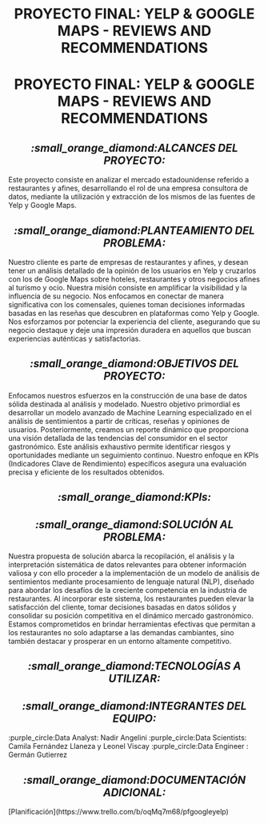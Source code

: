 <h1 align="center">PROYECTO FINAL: YELP & GOOGLE MAPS - REVIEWS AND RECOMMENDATIONS</h1>

<h1 align="center">PROYECTO FINAL: YELP & GOOGLE MAPS - REVIEWS AND RECOMMENDATIONS</h1>


<h2 align="center"><b><i>:small_orange_diamond:ALCANCES DEL PROYECTO:</i></b></h2>
Este proyecto consiste en analizar el mercado estadounidense referido a restaurantes y afines, desarrollando el rol de una empresa consultora de datos, mediante la utilización y extracción de los mismos de las fuentes de Yelp y Google Maps.

<h2 align="center"><b><i>:small_orange_diamond:PLANTEAMIENTO DEL PROBLEMA:</i></b></h2>
Nuestro cliente es parte de empresas de restaurantes y afines, y desean tener un análisis detallado de la opinión de los usuarios en Yelp y cruzarlos con los de Google Maps sobre hoteles, restaurantes y otros negocios afines al turismo y ocio. Nuestra misión consiste en amplificar la visibilidad y la influencia de su negocio. Nos enfocamos en conectar de manera significativa con los comensales, quienes toman decisiones informadas basadas en las reseñas que descubren en plataformas como Yelp y Google. Nos esforzamos por potenciar la experiencia del cliente, asegurando que su negocio destaque y deje una impresión duradera en aquellos que buscan experiencias auténticas y satisfactorias.

<h2 align="center"><b><i>:small_orange_diamond:OBJETIVOS DEL PROYECTO:</i></b></h2>
Enfocamos nuestros esfuerzos en la construcción de una base de datos sólida destinada al análisis y modelado. Nuestro objetivo primordial es desarrollar un modelo avanzado de Machine Learning especializado en el análisis de sentimientos a partir de críticas, reseñas y opiniones de usuarios.
Posteriormente, creamos un reporte dinámico que proporciona una visión detallada de las tendencias del consumidor en el sector gastronómico. Este análisis exhaustivo permite identificar riesgos y oportunidades mediante un seguimiento continuo. Nuestro enfoque en KPIs (Indicadores Clave de Rendimiento) específicos asegura una evaluación precisa y eficiente de los resultados obtenidos.

<h2 align="center"><b><i>:small_orange_diamond:KPIs:</i></b></h2>

<h2 align="center"><b><i>:small_orange_diamond:SOLUCIÓN AL PROBLEMA:</i></b></h2>
Nuestra propuesta de solución abarca la recopilación, el análisis y la interpretación sistemática de datos relevantes para obtener información valiosa y con ello proceder a la implementación de un modelo de análisis de sentimientos mediante procesamiento de lenguaje natural (NLP), diseñado para abordar los desafíos de la creciente competencia en la industria de restaurantes. Al incorporar este sistema, los restaurantes pueden elevar la satisfacción del cliente, tomar decisiones basadas en datos sólidos y consolidar su posición competitiva en el dinámico mercado gastronómico. Estamos comprometidos en brindar herramientas efectivas que permitan a los restaurantes no solo adaptarse a las demandas cambiantes, sino también destacar y prosperar en un entorno altamente competitivo.

<h2 align="center"><b><i>:small_orange_diamond:TECNOLOGÍAS A UTILIZAR:</i></b></h2>

<h2 align="center"><b><i>:small_orange_diamond:INTEGRANTES DEL EQUIPO:</i></b></h2>
:purple_circle:Data Analyst: Nadir Angelini
:purple_circle:Data Scientists: Camila Fernández Llaneza y Leonel Viscay
:purple_circle:Data Engineer : Germán Gutierrez

<h2 align="center"><b><i>:small_orange_diamond:DOCUMENTACIÓN ADICIONAL:</i></b></h2>
[Planificación](https://www.trello.com/b/oqMq7m68/pfgoogleyelp)
